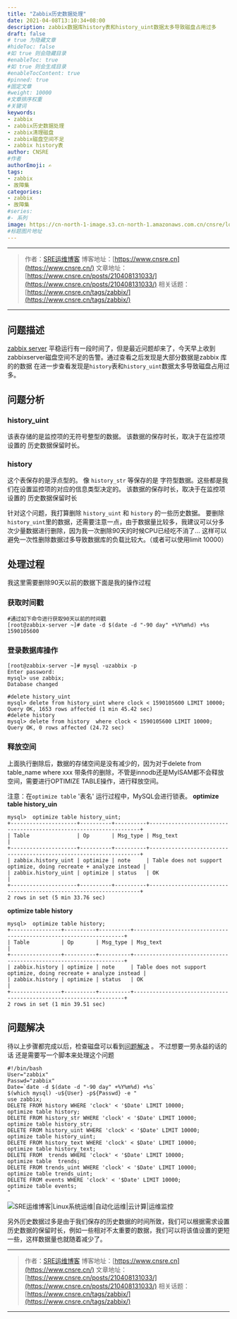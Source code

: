 ```yaml
---
title: "Zabbix历史数据处理"
date: 2021-04-08T13:10:34+08:00
description: zabbix数据库history表和history_uint数据太多导致磁盘占用过多
draft: false
# true 为隐藏文章
#hideToc: false
#如 true 则会隐藏目录
#enableToc: true
#如 true 则会生成目录
#enableTocContent: true
#pinned: true  
#固定文章
#weight: 10000
#文章排序权重
#关键词
keywords:
- zabbix
- zabbix历史数据处理
- zabbix清理磁盘
- zabbix磁盘空间不足
- zabbix history表
author: CNSRE    
#作者
authorEmoji: ✍
tags:
- zabbix
- 故障集
categories:
- zabbix
- 故障集
#series:
#- 系列
image: https://cn-north-1-image.s3.cn-north-1.amazonaws.com.cn/cnsre/logo/bug.png
#标题图片地址
---
```


---
> 作者：[SRE运维博客](https://www.cnsre.cn/)
> 博客地址：[https://www.cnsre.cn](https://www.cnsre.cn/)
> 文章地址：[https://www.cnsre.cn/posts/210408131033/](https://www.cnsre.cn/posts/210408131033/)
> 相关话题：[https://www.cnsre.cn/tags/zabbix/](https://www.cnsre.cn/tags/zabbix/)
---

## 问题描述
[zabbix server](https://www.cnsre.cn/posts/210408131033/) 平稳运行有一段时间了，但是最近问题却来了，今天早上收到zabbixserver磁盘空间不足的告警。通过查看之后发现是大部分数据是zabbix 库的的数据 在进一步查看发现是`history`表和`history_uint`数据太多导致磁盘占用过多。
## 问题分析
### history_uint
该表存储的是监控项的无符号整型的数据。
该数据的保存时长，取决于在监控项设置的 历史数据保留时长。

### history
这个表保存的是浮点型的。
像 `history_str` 等保存的是 字符型数据。这些都是我们在设置监控项的对应的信息类型决定的。
该数据的保存时长，取决于在监控项设置的 历史数据保留时长

针对这个问题，我打算删除 `history_uint` 和 `history` 的一些历史数据。
要删除`history_uint`里的数据，还需要注意一点，由于数据量比较多，我建议可以分多次少量数据进行删除，因为我一次删除90天的时候CPU已经吃不消了...
这样可以避免一次性删除数据过多导致数据库的负载比较大。（或者可以使用limit 10000）
## 处理过程
我这里需要删除90天以前的数据下面是我的操作过程
### 获取时间戳
```
#通过如下命令进行获取90天以前的时间戳
[root@zabbix-server ~]# date -d $(date -d "-90 day" +%Y%m%d) +%s
1590105600
```
###  登录数据库操作
```
[root@zabbix-server ~]# mysql -uzabbix -p
Enter password:
mysql> use zabbix;
Database changed

#delete history_uint
mysql> delete from history_uint where clock < 1590105600 LIMIT 10000;
Query OK, 1653 rows affected (1 min 45.42 sec)
#delete history
mysql> delete from history  where clock < 1590105600 LIMIT 10000;
Query OK, 0 rows affected (24.72 sec)
```
### 释放空间
上面执行删除后，数据的存储空间是没有减少的，因为对于delete from table_name where xxx 带条件的删除，不管是innodb还是MyISAM都不会释放空间，需要进行OPTIMIZE TABLE操作，进行释放空间。

注意：在`optimize table` '表名' 运行过程中，MySQL会进行锁表。
**optimize table history_uin**
```
mysql>  optimize table history_uint;
+---------------------+----------+----------+-------------------------------------------------------------------+
| Table               | Op       | Msg_type | Msg_text                                                          |
+---------------------+----------+----------+-------------------------------------------------------------------+
| zabbix.history_uint | optimize | note     | Table does not support optimize, doing recreate + analyze instead |
| zabbix.history_uint | optimize | status   | OK                                                                |
+---------------------+----------+----------+-------------------------------------------------------------------+
2 rows in set (5 min 33.76 sec)
```
**optimize table history**
```
mysql>  optimize table history;
+----------------+----------+----------+-------------------------------------------------------------------+
| Table          | Op       | Msg_type | Msg_text                                                          |
+----------------+----------+----------+-------------------------------------------------------------------+
| zabbix.history | optimize | note     | Table does not support optimize, doing recreate + analyze instead |
| zabbix.history | optimize | status   | OK                                                                |
+----------------+----------+----------+-------------------------------------------------------------------+
2 rows in set (1 min 39.51 sec)
```

## 问题解决
待以上步骤都完成以后，检查磁盘可以看到[问题解决](https://SRE.cn/posts/zabbix-historical-data-processing/) 。
不过想要一劳永益的话的话 还是需要写一个脚本来处理这个问题
```
#!/bin/bash
User="zabbix"
Passwd="zabbix"
Date=`date -d $(date -d "-90 day" +%Y%m%d) +%s`
$(which mysql) -u${User} -p${Passwd} -e "
use zabbix;
DELETE FROM history WHERE 'clock' < '$Date' LIMIT 10000;
optimize table history;
DELETE FROM history_str WHERE 'clock' < '$Date' LIMIT 10000;
optimize table history_str;
DELETE FROM history_uint WHERE 'clock' < '$Date' LIMIT 10000;
optimize table history_uint;
DELETE FROM history_text WHERE 'clock' < $Date' LIMIT 10000;
optimize table history_text;
DELETE FROM  trends WHERE 'clock' < '$Date' LIMIT 10000;
optimize table  trends;
DELETE FROM trends_uint WHERE 'clock' < '$Date' LIMIT 10000;
optimize table trends_uint;
DELETE FROM events WHERE 'clock' < '$Date' LIMIT 10000;
optimize table events;
"
```
![SRE运维博客|Linux系统运维|自动化运维|云计算|运维监控](https://cn-north-1-image.s3.cn-north-1.amazonaws.com.cn/cnsre/cnsre/20210226135047.png)

另外历史数据过多是由于我们保存的历史数据的时间所致，我们可以根据需求设置历史数据的保留时长，例如一些相对不太重要的数据，我们可以将该值设置的更短一些，这样数据量也就随着减少了。

---
> 作者：[SRE运维博客](https://www.cnsre.cn/)
> 博客地址：[https://www.cnsre.cn](https://www.cnsre.cn/)
> 文章地址：[https://www.cnsre.cn/posts/210408131033/](https://www.cnsre.cn/posts/210408131033/)
> 相关话题：[https://www.cnsre.cn/tags/zabbix/](https://www.cnsre.cn/tags/zabbix/)
---
